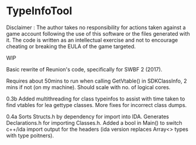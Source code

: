 # TypeInfoTool

Disclaimer : The author takes no responsibility for actions taken against a game account following the use of this software or the files generated with it. The code is written as an intellectual exercise and not to encourage cheating or breaking the EULA of the game targeted.

WIP

Basic rewrite of Reunion's code, specifically for SWBF 2 (2017).

Requires about 50mins to run when calling GetVtable() in SDKClassInfo, 2 mins if not (on my machine). Should scale with no. of logical cores.

0.3b Added multithreading for class typeinfos to assist with time taken to find vtables for lea gettype classes. More fixes for incorrect class dumps.

0.4a Sorts Structs.h by dependency for import into IDA. Generates Declarations.h for importing Classes.h. Added a bool in Main() to switch c++/ida import output for the headers (ida version replaces Array<> types with type poitners). 
